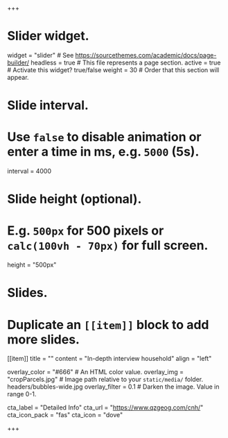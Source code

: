 +++
# Slider widget.
widget = "slider"  # See https://sourcethemes.com/academic/docs/page-builder/
headless = true  # This file represents a page section.
active = true  # Activate this widget? true/false
weight = 30  # Order that this section will appear.

# Slide interval.
# Use `false` to disable animation or enter a time in ms, e.g. `5000` (5s).
interval = 4000

# Slide height (optional).
# E.g. `500px` for 500 pixels or `calc(100vh - 70px)` for full screen.
height = "500px"

# Slides.
# Duplicate an `[[item]]` block to add more slides.

[[item]]
  title = ""
  content = "In-depth interview household"
  align = "left"

  overlay_color = "#666"  # An HTML color value.
  overlay_img = "cropParcels.jpg"  # Image path relative to your `static/media/` folder. headers/bubbles-wide.jpg
  overlay_filter = 0.1  # Darken the image. Value in range 0-1.

  cta_label = "Detailed Info"
  cta_url = "https://www.qzgeog.com/cnh/"
  cta_icon_pack = "fas"
  cta_icon = "dove"

+++
